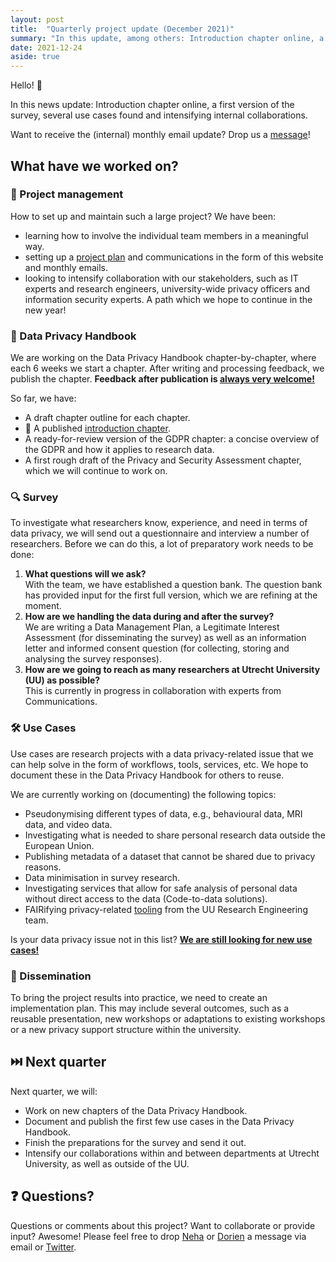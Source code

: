 ```yaml
---
layout: post
title:  "Quarterly project update (December 2021)"
summary: "In this update, among others: Introduction chapter online, a first version of the survey, several use cases found and intensifying internal collaborations."
date: 2021-12-24
aside: true
---
```


Hello! 👋 

In this news update: Introduction chapter online, a first version of the survey, several use cases found and intensifying internal collaborations. 

Want to receive the (internal) monthly email update? Drop us a <a href="#-questions">message</a>! 

## What have we worked on?
### 👯 Project management  
How to set up and maintain such a large project? We have been: 

- learning how to involve the individual team members in a meaningful way.
- setting up a <a href="about/project-plan" target="_blank">project plan</a> and communications in the form of this website and monthly emails.  
- looking to intensify collaboration with our stakeholders, such as IT experts and research engineers, university-wide privacy officers and information security experts. A path which we hope to continue in the new year! 

### 🧠 Data Privacy Handbook 
We are working on the Data Privacy Handbook chapter-by-chapter, where each 6 weeks we start a chapter. After writing and processing feedback, we publish the chapter. **Feedback after publication is <a href="https://github.com/UtrechtUniversity/dataprivacyhandbook/blob/main/CONTRIBUTING.md" target="_blank">always very welcome!</a>**

So far, we have:  
- A draft chapter outline for each chapter.  
- 🎉  A published <a href="https://utrechtuniversity.github.io/dataprivacyhandbook/index.html" target="_blank">introduction chapter</a>.  
- A ready-for-review version of the GDPR chapter: a concise overview of the GDPR and how it applies to research data.  
- A first rough draft of the Privacy and Security Assessment chapter, which we will continue to work on. 

### 🔍 Survey 
To investigate what researchers know, experience, and need in terms of data privacy, we will send out a questionnaire and interview a number of researchers. Before we can do this, a lot of preparatory work needs to be done:

1. **What questions will we ask?**<br>With the team, we have established a question bank. The question bank has provided input for the first full version, which we are refining at the moment. 
2. **How are we handling the data during and after the survey?**<br>We are writing a Data Management Plan, a Legitimate Interest Assessment (for disseminating the survey) as well as an information letter and informed consent question (for collecting, storing and analysing the survey responses). 
3. **How are we going to reach as many researchers at Utrecht University (UU) as possible?**<br>This is currently in progress in collaboration with experts from Communications. 

### 🛠️ Use Cases
Use cases are research projects with a data privacy-related issue that we can help solve in the form of workflows, tools, services, etc. We hope to document these in the Data Privacy Handbook for others to reuse. 

We are currently working on (documenting) the following topics:  
- Pseudonymising different types of data, e.g., behavioural data, MRI data, and video data.
- Investigating what is needed to share personal research data outside the European Union.  
- Publishing metadata of a dataset that cannot be shared due to privacy reasons.  
- Data minimisation in survey research.  
- Investigating services that allow for safe analysis of personal data without direct access to the data (Code-to-data solutions).  
- FAIRifying privacy-related <a href="https://github.com/UtrechtUniversity" target="_blank">tooling</a> from the UU Research Engineering team.  

Is your data privacy issue not in this list? **<a href="use-cases" target="_blank">We are still looking for new use cases!</a>** 

### 💪 Dissemination 
To bring the project results into practice, we need to create an implementation plan. This may include several outcomes, such as a reusable presentation, new workshops or adaptations to existing workshops or a new privacy support structure within the university. 

## ⏭️ Next quarter
Next quarter, we will: 
- Work on new chapters of the Data Privacy Handbook. 
- Document and publish the first few use cases in the Data Privacy Handbook. 
- Finish the preparations for the survey and send it out. 
- Intensify our collaborations within and between departments at Utrecht University, as well as outside of the UU. 

## ❓ Questions? 
Questions or comments about this project? Want to collaborate or provide input? Awesome! Please feel free to drop <a href="https://www.uu.nl/staff/NMoopen" target="_blank">Neha</a> or <a href="https://www.uu.nl/staff/DCHuijser" target="_blank">Dorien</a> a message via email or <a href="https://twitter.com/DorienHuijser" target="_blank">Twitter</a>. 